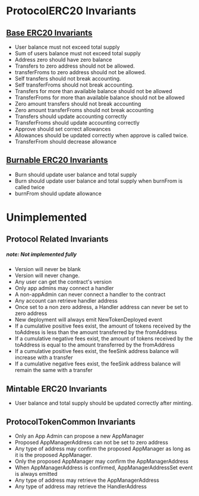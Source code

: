 # ProtocolERC20 Invariants

## [Base ERC20 Invariants](../../../../../../../test/client/token/ERC20/invariant/ApplicationERC20Basic.t.i.sol)
- User balance must not exceed total supply
- Sum of users balance must not exceed total supply
- Address zero should have zero balance
- Transfers to zero address should not be allowed.
- transferFroms to zero address should not be allowed.
- Self transfers should not break accounting.
- Self transferFroms should not break accounting.
- Transfers for more than available balance should not be allowed
- TransferFroms for more than available balance should not be allowed
- Zero amount transfers should not break accounting
- Zero amount transferFroms should not break accounting
- Transfers should update accounting correctly
- TransferFroms should update accounting correctly
- Approve should set correct allowances
- Allowances should be updated correctly when approve is called twice.
- TransferFrom should decrease allowance

## [Burnable ERC20 Invariants](../../../../../../../test/client/token/ERC20/invariant/ApplicationERC20MintBurn.t.i.sol)
- Burn should update user balance and total supply
- Burn should update user balance and total supply when burnFrom is called twice
- burnFrom should update allowance

# Unimplemented

## Protocol Related Invariants
##### note: Not implemented fully
- Version will never be blank
- Version will never change.
- Any user can get the contract's version
- Only app admins may connect a handler
- A non-appAdmin can never connect a handler to the contract
- Any account can retrieve handler address
- Once set to a non zero address, a Handler address can never be set to zero address
- New deployment will always emit NewTokenDeployed event
- If a cumulative positive fees exist, the amount of tokens received by the toAddress is less than the amount transferred by the fromAddress
- If a cumulative negative fees exist, the amount of tokens received by the toAddress is equal to the amount transferred by the fromAddress
- If a cumulative positive fees exist, the feeSink address balance will increase with a transfer
- If a cumulative negative fees exist, the feeSink address balance will remain the same with a transfer


## Mintable ERC20 Invariants
- User balance and total supply should be updated correctly after minting.


## ProtocolTokenCommon Invariants
- Only an App Admin can propose a new AppManager
- Proposed AppManagerAddress can not be set to zero address
- Any type of address may confirm the proposed AppManager as long as it is the proposed AppManager.
- Only the proposed AppManager may confirm the AppManagerAddress
- When AppManagerAddress is confirmed, AppManagerAddressSet event is always emitted
- Any type of address may retrieve the AppManagerAddress
- Any type of address may retrieve the HandlerAddress
  